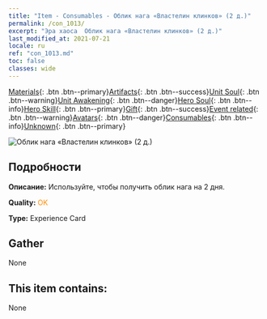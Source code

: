 ```yaml
---
title: "Item - Consumables - Облик нага «Властелин клинков» (2 д.)"
permalink: /con_1013/
excerpt: "Эра хаоса  Облик нага «Властелин клинков» (2 д.)"
last_modified_at: 2021-07-21
locale: ru
ref: "con_1013.md"
toc: false
classes: wide
---
```

 [Materials](/ItemsRU/){: .btn .btn--primary}[Artifacts](/ItemsRU/Artifacts/){: .btn .btn--success}[Unit Soul](/ItemsRU/UnitSoul/){: .btn .btn--warning}[Unit Awakening](/ItemsRU/UnitAwakening/){: .btn .btn--danger}[Hero Soul](/ItemsRU/HeroSoul/){: .btn .btn--info}[Hero Skill](/ItemsRU/HeroSkill/){: .btn .btn--primary}[Gift](/ItemsRU/Gift/){: .btn .btn--success}[Event related](/ItemsRU/Events/){: .btn .btn--warning}[Avatars](/ItemsRU/Avatars/){: .btn .btn--danger}[Consumables](/ItemsRU/Consumables/){: .btn .btn--info}[Unknown](/ItemsRU/Unknown/){: .btn .btn--primary}

 ![Облик нага «Властелин клинков» (2 д.)](/images/u/ti_najia.jpg)

## Подробности
 **Описание:** Используйте, чтобы получить облик нага на 2 дня.

 **Quality:** <span style="color: #FF8C00">OK</span>

 **Type:** Experience Card

## Gather

  None

## This item contains:

  None

